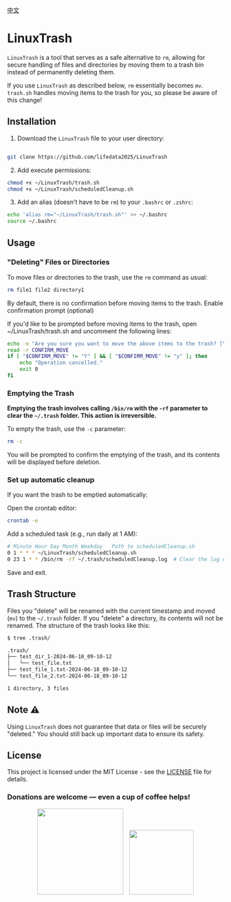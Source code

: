 [中文](./README.zh-CN.md)

# LinuxTrash
`LinuxTrash` is a tool that serves as a safe alternative to `rm`, allowing for secure handling of files and directories by moving them to a trash bin instead of permanently deleting them.

If you use `LinuxTrash` as described below, `rm` essentially becomes `mv`. `trash.sh` handles moving items to the trash for you, so please be aware of this change!

## Installation

1. Download the `LinuxTrash` file to your user directory:
```bash

git clone https://github.com/lifedata2025/LinuxTrash

```

2. Add execute permissions:
```bash
chmod +x ~/LinuxTrash/trash.sh
chmod +x ~/LinuxTrash/scheduledCleanup.sh
```

3. Add an alias (doesn't have to be `rm`) to your `.bashrc` or `.zshrc`:
```bash
echo 'alias rm="~/LinuxTrash/trash.sh"' >> ~/.bashrc
source ~/.bashrc
```

## Usage
### "Deleting" Files or Directories
To move files or directories to the trash, use the `rm` command as usual:

```bash
rm file1 file2 directory1
```

By default, there is no confirmation before moving items to the trash.
Enable confirmation prompt (optional)

If you'd like to be prompted before moving items to the trash, open ~/LinuxTrash/trash.sh and uncomment the following lines:

```bash
echo -n "Are you sure you want to move the above items to the trash? [Y/N]: "
read -r CONFIRM_MOVE
if [ "$CONFIRM_MOVE" != "Y" ] && [ "$CONFIRM_MOVE" != "y" ]; then
    echo "Operation cancelled."
    exit 0
fi
```

### Emptying the Trash

**Emptying the trash involves calling `/bin/rm` with the `-rf` parameter to clear the `~/.trash` folder. This action is irreversible.**

To empty the trash, use the `-c` parameter:

```bash
rm -c
```
You will be prompted to confirm the emptying of the trash, and its contents will be displayed before deletion.

### Set up automatic cleanup

If you want the trash to be emptied automatically:

Open the crontab editor:

```bash
crontab -e
```

Add a scheduled task (e.g., run daily at 1 AM):

```bash
# Minute Hour Day Month Weekday   Path to scheduledCleanup.sh
0 1 * * * ~/LinuxTrash/scheduledCleanup.sh
0 23 1 * * /bin/rm -rf ~/.trash/scheduledCleanup.log  # Clear the log on the 1st of every month at 11 PM
```

Save and exit.

## Trash Structure
Files you "delete" will be renamed with the current timestamp and moved (`mv`) to the `~/.trash` folder. If you "delete" a directory, its contents will not be renamed. The structure of the trash looks like this:

```bash
$ tree .trash/

.trash/
├── test_dir_1-2024-06-18_09-10-12
│   └── test_file.txt
├── test_file_1.txt-2024-06-18_09-10-12
└── test_file_2.txt-2024-06-18_09-10-12

1 directory, 3 files
```

## Note ⚠️
Using `LinuxTrash` does not guarantee that data or files will be securely "deleted." You should still back up important data to ensure its safety.

## License
This project is licensed under the MIT License - see the [LICENSE](./LICENSE) file for details.

### Donations are welcome — even a cup of coffee helps!

<p align="center">
  <img src="https://github.com/user-attachments/assets/da09772b-146b-4d27-828f-012225527d33" width="200" style="margin-right:10px;" />
  <img src="https://github.com/user-attachments/assets/c2dddd0d-fe0f-40ad-8672-6b51cf77696a" width="150" />
</p>

